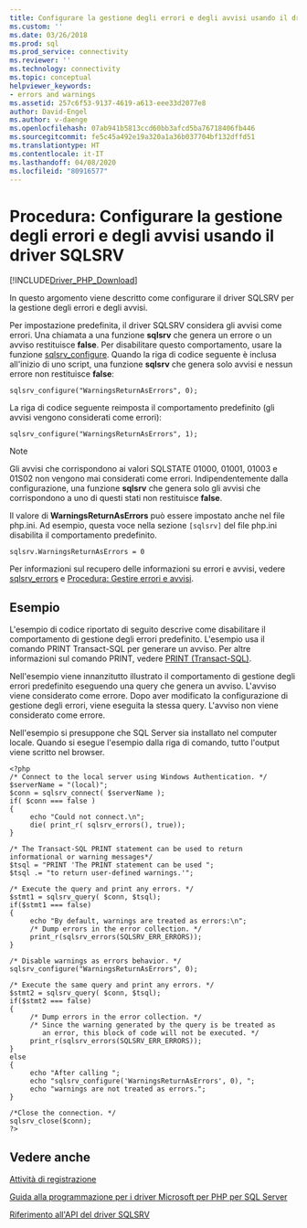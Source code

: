 ```yaml
---
title: Configurare la gestione degli errori e degli avvisi usando il driver SQLSRV | Microsoft Docs
ms.custom: ''
ms.date: 03/26/2018
ms.prod: sql
ms.prod_service: connectivity
ms.reviewer: ''
ms.technology: connectivity
ms.topic: conceptual
helpviewer_keywords:
- errors and warnings
ms.assetid: 257c6f53-9137-4619-a613-eee33d2077e8
author: David-Engel
ms.author: v-daenge
ms.openlocfilehash: 07ab941b5813ccd60bb3afcd5ba76718406fb446
ms.sourcegitcommit: fe5c45a492e19a320a1a36b037704bf132dffd51
ms.translationtype: HT
ms.contentlocale: it-IT
ms.lasthandoff: 04/08/2020
ms.locfileid: "80916577"
---
```

# <a name="how-to-configure-error-and-warning-handling-using-the-sqlsrv-driver"></a>Procedura: Configurare la gestione degli errori e degli avvisi usando il driver SQLSRV
[!INCLUDE[Driver_PHP_Download](../../includes/driver_php_download.md)]

In questo argomento viene descritto come configurare il driver SQLSRV per la gestione degli errori e degli avvisi.  
  
Per impostazione predefinita, il driver SQLSRV considera gli avvisi come errori. Una chiamata a una funzione **sqlsrv** che genera un errore o un avviso restituisce **false**. Per disabilitare questo comportamento, usare la funzione [sqlsrv_configure](../../connect/php/sqlsrv-configure.md). Quando la riga di codice seguente è inclusa all'inizio di uno script, una funzione **sqlsrv** che genera solo avvisi e nessun errore non restituisce **false**:  
  
`sqlsrv_configure("WarningsReturnAsErrors", 0);`  
  
La riga di codice seguente reimposta il comportamento predefinito (gli avvisi vengono considerati come errori):  
  
`sqlsrv_configure("WarningsReturnAsErrors", 1);`  
  
> [!NOTE]  
> Gli avvisi che corrispondono ai valori SQLSTATE 01000, 01001, 01003 e 01S02 non vengono mai considerati come errori. Indipendentemente dalla configurazione, una funzione **sqlsrv** che genera solo gli avvisi che corrispondono a uno di questi stati non restituisce **false**.  
  
Il valore di **WarningsReturnAsErrors** può essere impostato anche nel file php.ini. Ad esempio, questa voce nella sezione `[sqlsrv]` del file php.ini disabilita il comportamento predefinito.  
  
`sqlsrv.WarningsReturnAsErrors = 0`  
  
Per informazioni sul recupero delle informazioni su errori e avvisi, vedere [sqlsrv_errors](../../connect/php/sqlsrv-errors.md) e [Procedura: Gestire errori e avvisi](../../connect/php/how-to-handle-errors-and-warnings-using-the-sqlsrv-driver.md).  
  
## <a name="example"></a>Esempio  
L'esempio di codice riportato di seguito descrive come disabilitare il comportamento di gestione degli errori predefinito. L'esempio usa il comando PRINT Transact-SQL  per generare un avviso. Per altre informazioni sul comando PRINT, vedere [PRINT (Transact-SQL)](../../t-sql/language-elements/print-transact-sql.md).  
  
Nell'esempio viene innanzitutto illustrato il comportamento di gestione degli errori predefinito eseguendo una query che genera un avviso. L'avviso viene considerato come errore. Dopo aver modificato la configurazione di gestione degli errori, viene eseguita la stessa query. L'avviso non viene considerato come errore.  
  
Nell'esempio si presuppone che SQL Server sia installato nel computer locale. Quando si esegue l'esempio dalla riga di comando, tutto l'output viene scritto nel browser.  
  
```  
<?php  
/* Connect to the local server using Windows Authentication. */  
$serverName = "(local)";  
$conn = sqlsrv_connect( $serverName );  
if( $conn === false )  
{  
     echo "Could not connect.\n";  
     die( print_r( sqlsrv_errors(), true));  
}  
  
/* The Transact-SQL PRINT statement can be used to return   
informational or warning messages*/  
$tsql = "PRINT 'The PRINT statement can be used ";  
$tsql .= "to return user-defined warnings.'";  
  
/* Execute the query and print any errors. */  
$stmt1 = sqlsrv_query( $conn, $tsql);  
if($stmt1 === false)  
{  
     echo "By default, warnings are treated as errors:\n";  
     /* Dump errors in the error collection. */  
     print_r(sqlsrv_errors(SQLSRV_ERR_ERRORS));  
}  
  
/* Disable warnings as errors behavior. */  
sqlsrv_configure("WarningsReturnAsErrors", 0);  
  
/* Execute the same query and print any errors. */  
$stmt2 = sqlsrv_query( $conn, $tsql);  
if($stmt2 === false)  
{  
     /* Dump errors in the error collection. */  
     /* Since the warning generated by the query is be treated as   
        an error, this block of code will not be executed. */  
     print_r(sqlsrv_errors(SQLSRV_ERR_ERRORS));  
}  
else  
{  
     echo "After calling ";  
     echo "sqlsrv_configure('WarningsReturnAsErrors', 0), ";  
     echo "warnings are not treated as errors.";  
}  
  
/*Close the connection. */  
sqlsrv_close($conn);  
?>  
```  
  
## <a name="see-also"></a>Vedere anche  
[Attività di registrazione](../../connect/php/logging-activity.md)

[Guida alla programmazione per i driver Microsoft per PHP per SQL Server](../../connect/php/programming-guide-for-php-sql-driver.md)

[Riferimento all'API del driver SQLSRV](../../connect/php/sqlsrv-driver-api-reference.md)  
  
